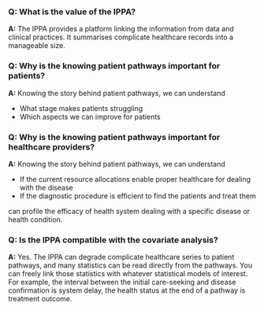 ### Q: What is the value of the IPPA?
**A:** The IPPA provides a platform linking the information from data and clinical practices. It summarises complicate healthcare records into a manageable size. 

### Q: Why is the knowing patient pathways important for patients? 
**A:** Knowing the story behind patient pathways, we can understand 

- What stage makes patients struggling   
- Which aspects we can improve for patients


### Q: Why is the knowing patient pathways important for healthcare providers? 
**A:** Knowing the story behind patient pathways, we can understand

- If the current resource allocations enable proper healthcare for dealing with the disease
- If the diagnostic procedure is efficient to find the patients and treat them

 can profile the efficacy of health system dealing with a specific disease or health condition. 


### Q: Is the IPPA compatible with the covariate analysis? 
**A:**  Yes. The IPPA can degrade complicate healthcare series to patient pathways, and many statistics can be read directly from the pathways. You can freely link those statistics with whatever statistical models of interest. For example, the interval between the initial care-seeking and disease confirmation is system delay, the health status at the end of a pathway is treatment outcome.  




